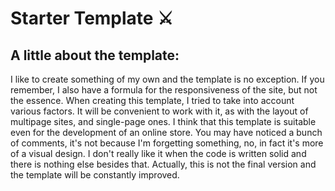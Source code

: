 # Starter Template ⚔️

## A little about the template:
I like to create something of my own and the template is no exception. If you remember, I also have a formula for the responsiveness of the site, but not the essence. When creating this template, I tried to take into account various factors. It will be convenient to work with it, as with the layout of multipage sites, and single-page ones. I think that this template is suitable even for the development of an online store. You may have noticed a bunch of comments, it's not because I'm forgetting something, no, in fact it's more of a visual design. I don't really like it when the code is written solid and there is nothing else besides that. Actually, this is not the final version and the template will be constantly improved.
